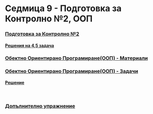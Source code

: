 # Седмица 9 - Подготовка за Контролно №2, ООП

### [Подготовка за Контролно №2](https://github.com/Kaisiq/UP-Students/blob/main/week9/test_preparation.md)
#### [Решения на 4,5 задача](https://github.com/Kaisiq/UP-Students/blob/main/week9/test_prep_solution.py)


### [Обектно Ориентирано Програмиране(ООП) - Материали](https://github.com/Kaisiq/UP-Students/blob/main/week9/OOP_introduction.md)
### [Обектно Ориентирано Програмиране(ООП) - Задачи](https://github.com/Kaisiq/UP-Students/blob/main/week9/tasks.md)
#### [Решение](https://github.com/Kaisiq/UP-Students/blob/main/week9/solution.py)

<br>

### [Допълнително упражнение](https://github.com/Kaisiq/UP-Students/blob/main/week9/bonus_prep.md)
